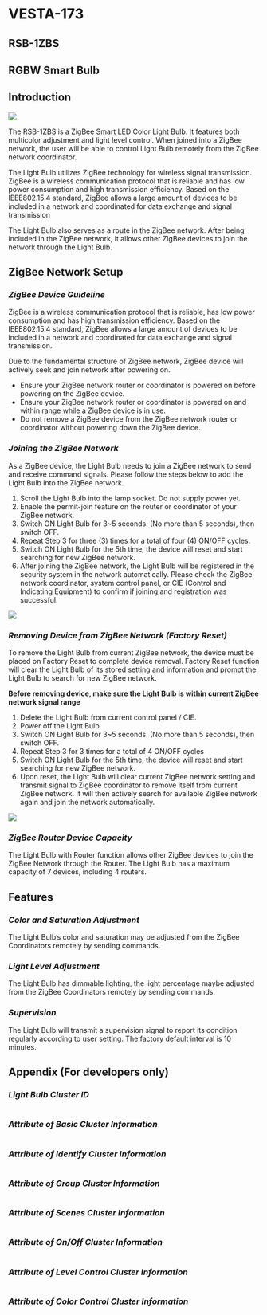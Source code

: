 # VESTA-173

## **RSB-1ZBS**

## **RGBW Smart Bulb**

## **Introduction**

![](<.gitbook/assets/0 (73).jpeg>)

The RSB-1ZBS is a ZigBee Smart LED Color Light Bulb. It features both multicolor adjustment and light level control. When joined into a ZigBee network, the user will be able to control Light Bulb remotely from the ZigBee network coordinator.

The Light Bulb utilizes ZigBee technology for wireless signal transmission. ZigBee is a wireless communication protocol that is reliable and has low power consumption and high transmission efficiency. Based on the IEEE802.15.4 standard, ZigBee allows a large amount of devices to be included in a network and coordinated for data exchange and signal transmission

The Light Bulb also serves as a route in the ZigBee network. After being included in the ZigBee network, it allows other ZigBee devices to join the network through the Light Bulb.

## **ZigBee Network Setup**

### _**ZigBee Device Guideline**_

ZigBee is a wireless communication protocol that is reliable, has low power consumption and has high transmission efficiency. Based on the IEEE802.15.4 standard, ZigBee allows a large amount of devices to be included in a network and coordinated for data exchange and signal transmission.

Due to the fundamental structure of ZigBee network, ZigBee device will actively seek and join network after powering on.

* Ensure your ZigBee network router or coordinator is powered on before powering on the ZigBee device.
* Ensure your ZigBee network router or coordinator is powered on and within range while a ZigBee device is in use.
* Do not remove a ZigBee device from the ZigBee network router or coordinator without powering down the ZigBee device.

### _**Joining the ZigBee Network**_

As a ZigBee device, the Light Bulb needs to join a ZigBee network to send and receive command signals. Please follow the steps below to add the Light Bulb into the ZigBee network.

1. &#x20;Scroll the Light Bulb into the lamp socket. Do not supply power yet.
2. Enable the permit-join feature on the router or coordinator of your ZigBee network.
3. Switch ON Light Bulb for 3\~5 seconds. (No more than 5 seconds), then switch OFF.
4. Repeat Step 3 for three (3) times for a total of four (4) ON/OFF cycles.
5. Switch ON Light Bulb for the 5th time, the device will reset and start searching for new ZigBee network.
6. After joining the ZigBee network, the Light Bulb will be registered in the security system in the network automatically. Please check the ZigBee network coordinator, system control panel, or CIE (Control and Indicating Equipment) to confirm if joining and registration was successful.

![](<.gitbook/assets/4 (48).jpeg>)

### _**Removing Device from ZigBee Network (Factory Reset)**_

To remove the Light Bulb from current ZigBee network, the device must be placed on Factory Reset to complete device removal. Factory Reset function will clear the Light Bulb of its stored setting and information and prompt the Light Bulb to search for new ZigBee network.

**Before removing device, make sure the Light Bulb is within current ZigBee network signal range**

1. Delete the Light Bulb from current control panel / CIE.
2. Power off the Light Bulb.
3. Switch ON Light Bulb for 3\~5 seconds. (No more than 5 seconds), then switch OFF.
4. Repeat Step 3 for 3 times for a total of 4 ON/OFF cycles
5. Switch ON Light Bulb for the 5th time, the device will reset and start searching for new ZigBee network.
6. Upon reset, the Light Bulb will clear current ZigBee network setting and transmit signal to ZigBee coordinator to remove itself from current ZigBee network. It will then actively search for available ZigBee network again and join the network automatically.

![](<.gitbook/assets/6 (48).jpeg>)

### _**ZigBee Router Device Capacity**_

The Light Bulb with Router function allows other ZigBee devices to join the ZigBee Network through the Router. The Light Bulb has a maximum capacity of 7 devices, including 4 routers.

## **Features**

### _**Color and Saturation Adjustment**_

The Light Bulb’s color and saturation may be adjusted from the ZigBee Coordinators remotely by sending commands.

### _**Light Level Adjustment**_

The Light Bulb has dimmable lighting, the light percentage maybe adjusted from the ZigBee Coordinators remotely by sending commands.

### _**Supervision**_

The Light Bulb will transmit a supervision signal to report its condition regularly according to user setting. The factory default interval is 10 minutes.

## **Appendix (For developers only)**

### _**Light Bulb Cluster ID**_

<figure><img src=".gitbook/assets/image (152).png" alt=""><figcaption></figcaption></figure>

### _**Attribute of Basic Cluster Information**_

<figure><img src=".gitbook/assets/image (153).png" alt=""><figcaption></figcaption></figure>

### _**Attribute of Identify Cluster Information**_

<figure><img src=".gitbook/assets/image (154).png" alt=""><figcaption></figcaption></figure>

### _**Attribute of Group Cluster Information**_

<figure><img src=".gitbook/assets/image (155).png" alt=""><figcaption></figcaption></figure>

### _**Attribute of Scenes Cluster Information**_

<figure><img src=".gitbook/assets/image (156).png" alt=""><figcaption></figcaption></figure>

### _**Attribute of On/Off Cluster Information**_

<figure><img src=".gitbook/assets/image (157).png" alt=""><figcaption></figcaption></figure>

### _**Attribute of Level Control Cluster Information**_

<figure><img src=".gitbook/assets/image (158).png" alt=""><figcaption></figcaption></figure>

### _**Attribute of Color Control Cluster Information**_

<figure><img src=".gitbook/assets/image (159).png" alt=""><figcaption></figcaption></figure>
